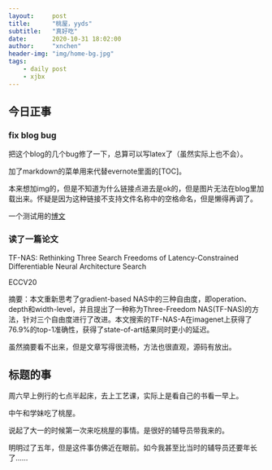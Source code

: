 ```yaml
---
layout:     post
title:      "桃屋，yyds"
subtitle:   "真好吃"
date:       2020-10-31 18:02:00
author:     "xnchen"
header-img: "img/home-bg.jpg"
tags:
    - daily post
    - xjbx
---
```


## 今日正事

### fix blog bug

把这个blog的几个bug修了一下，总算可以写latex了（虽然实际上也不会）。

加了markdown的菜单用来代替evernote里面的[TOC]。

本来想加img的，但是不知道为什么链接点进去是ok的，但是图片无法在blog里加载出来。怀疑是因为这种链接不支持文件名称中的空格命名，但是懒得再调了。

一个测试用的[博文](kyokoning.github.io/2020/10/31/DNN-Co-Design)

### 读了一篇论文

TF-NAS: Rethinking Three Search Freedoms of Latency-Constrained Differentiable Neural Architecture Search

ECCV20

摘要：本文重新思考了gradient-based NAS中的三种自由度，即operation、depth和width-level，并且提出了一种称为Three-Freedom NAS(TF-NAS)的方法，针对三个自由度进行了改进。本文搜索的TF-NAS-A在imagenet上获得了76.9%的top-1准确性，获得了state-of-art结果同时更小的延迟。

虽然摘要看不出来，但是文章写得很流畅，方法也很直观，源码有放出。


## 标题的事

周六早上例行的七点半起床，去上工艺课，实际上是看自己的书看一早上。

中午和学妹吃了桃屋。

说起了大一的时候第一次来吃桃屋的事情。是很好的辅导员带我来的。

明明过了五年，但是这件事仿佛近在眼前。如今我甚至比当时的辅导员还要年长了……



